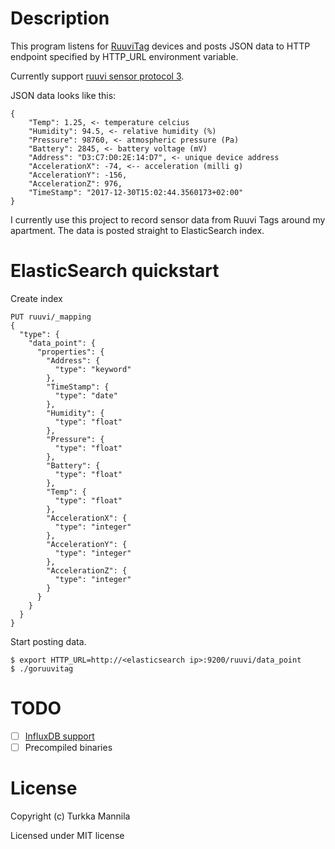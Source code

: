 # Description

This program listens for [RuuviTag](https://tag.ruuvi.com/) devices and posts JSON data to HTTP endpoint specified by HTTP_URL environment variable.

Currently support [ruuvi sensor protocol 3](https://github.com/ruuvi/ruuvi-sensor-protocols).

JSON data looks like this:

```
{
	"Temp": 1.25, <- temperature celcius
	"Humidity": 94.5, <- relative humidity (%)
	"Pressure": 98760, <- atmospheric pressure (Pa)
	"Battery": 2845, <- battery voltage (mV)
	"Address": "D3:C7:D0:2E:14:D7", <- unique device address
	"AccelerationX": -74, <-- acceleration (milli g)
	"AccelerationY": -156,
	"AccelerationZ": 976,
	"TimeStamp": "2017-12-30T15:02:44.3560173+02:00"
}
```
I currently use this project to record sensor data from Ruuvi Tags around my apartment. The data is posted straight to ElasticSearch index.

# ElasticSearch quickstart

Create index
```
PUT ruuvi/_mapping
{
  "type": {
    "data_point": {
      "properties": {
        "Address": {
          "type": "keyword"
        },
        "TimeStamp": {
          "type": "date"
        },
        "Humidity": {
          "type": "float"
        },
        "Pressure": {
          "type": "float"
        },
        "Battery": {
          "type": "float"
        },
        "Temp": {
          "type": "float"
        },
        "AccelerationX": {
          "type": "integer"
        },
        "AccelerationY": {
          "type": "integer"
        },
        "AccelerationZ": {
          "type": "integer"
        }
      }
    }
  }
}
```
Start posting data.

```
$ export HTTP_URL=http://<elasticsearch ip>:9200/ruuvi/data_point
$ ./goruuvitag
```

# TODO

- [ ] [InfluxDB support](https://docs.influxdata.com/influxdb/v1.4/guides/writing_data/)
- [ ] Precompiled binaries

# License

Copyright (c) Turkka Mannila

Licensed under MIT license
